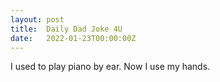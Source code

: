 ```yaml
---
layout: post
title:  Daily Dad Joke 4U
date:   2022-01-23T00:00:00Z
---
```

I used to play piano by ear. Now I use my hands.
